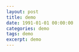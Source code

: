 ```yaml
---
layout: post
title: demo
date: 1991-01-01 00:00:00
categories: demo
tags: demo
excerpt: demo
---
```


